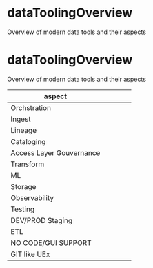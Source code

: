 # dataToolingOverview
Overview of modern data tools and their aspects


# dataToolingOverview
Overview of modern data tools and their aspects


|aspect                     |   |   |   |   |
|---------------------------|---|---|---|---|
| Orchstration              |   |   |   |   |
| Ingest                    |   |   |   |   |
| Lineage                   |   |   |   |   |
| Cataloging                |   |   |   |   |
| Access Layer Gouvernance  |   |   |   |   |
| Transform                 |   |   |   |   |
| ML                        |   |   |   |   |
| Storage                   |   |   |   |   |
| Observability             |   |   |   |   |
| Testing                   |   |   |   |   |
| DEV/PROD Staging          |   |   |   |   |
| ETL                       |   |   |   |   |
| NO CODE/GUI SUPPORT       |   |   |   |   |
| GIT like UEx              |   |   |   |   |


